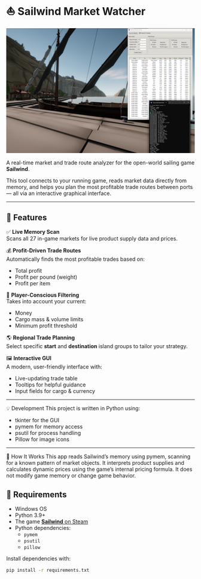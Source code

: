 # ⛵ Sailwind Market Watcher
![Market Finder GUI](MarketFinder.png)

A real-time market and trade route analyzer for the open-world sailing game **Sailwind**.

This tool connects to your running game, reads market data directly from memory, and helps you plan the most profitable trade routes between ports — all via an interactive graphical interface.

---

## 📌 Features

✅ **Live Memory Scan**  
Scans all 27 in-game markets for live product supply data and prices.

💰 **Profit-Driven Trade Routes**  
Automatically finds the most profitable trades based on:
- Total profit
- Profit per pound (weight)
- Profit per item

🎯 **Player-Conscious Filtering**  
Takes into account your current:
- Money
- Cargo mass & volume limits
- Minimum profit threshold

🌎 **Regional Trade Planning**  
Select specific **start** and **destination** island groups to tailor your strategy.

🖼️ **Interactive GUI**  
A modern, user-friendly interface with:
- Live-updating trade table
- Tooltips for helpful guidance
- Input fields for cargo & currency

---
💡 Development
This project is written in Python using:
- tkinter for the GUI
- pymem for memory access
- psutil for process handling
- Pillow for image icons

---
🧠 How It Works
This app reads Sailwind’s memory using pymem, scanning for a known pattern of market objects. 
It interprets product supplies and calculates dynamic prices using the game’s internal pricing formula.
It does not modify game memory or change game behavior.

## 🧰 Requirements

- Windows OS
- Python 3.9+
- The game [**Sailwind** on Steam](https://store.steampowered.com/app/1284190/Sailwind)
- Python dependencies:
  - `pymem`
  - `psutil`
  - `pillow`

Install dependencies with:

```bash
pip install -r requirements.txt
